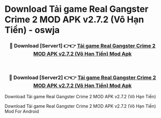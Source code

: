 # Download Tải game Real Gangster Crime 2 MOD APK v2.7.2 (Vô Hạn Tiền) - oswja


<div align="center">
<h3>🔴 Download [Server1] 👉👉 <a href="https://apk-comot.site?title=Tải_game_Real_Gangster_Crime_2_MOD_APK_v2.7.2_(Vô_Hạn_Tiền)">Tải game Real Gangster Crime 2 MOD APK v2.7.2 (Vô Hạn Tiền) Mod Apk</a></h3><br>
<h3>🔴 Download [Server2] 👉👉 <a href="https://apk-comot.site?title=Tải_game_Real_Gangster_Crime_2_MOD_APK_v2.7.2_(Vô_Hạn_Tiền)">Tải game Real Gangster Crime 2 MOD APK v2.7.2 (Vô Hạn Tiền) Mod Apk</a></h3>
</div>



Download Tải game Real Gangster Crime 2 MOD APK v2.7.2 (Vô Hạn Tiền) 

Download Tải game Real Gangster Crime 2 MOD APK v2.7.2 (Vô Hạn Tiền) Mod For Android
